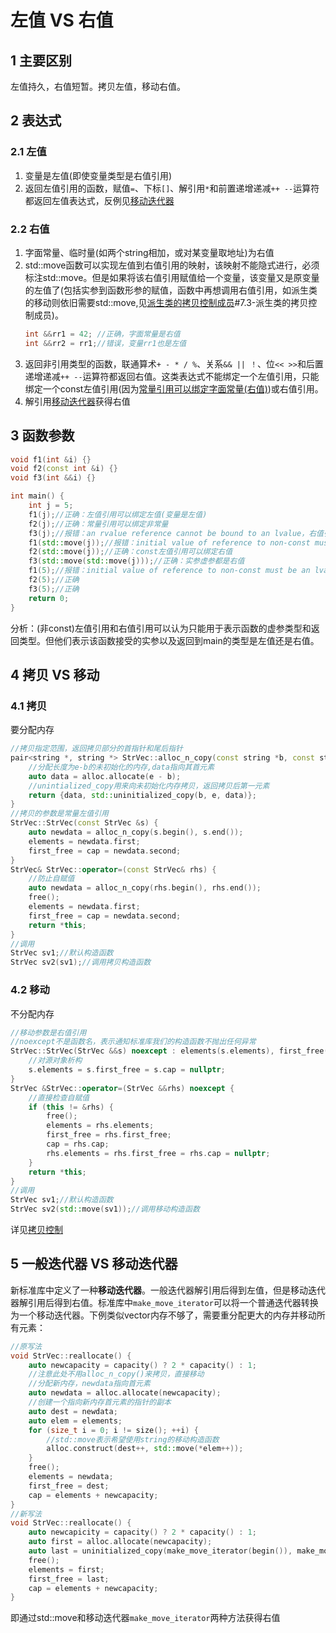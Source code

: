 # 左值 VS 右值
## 1 主要区别
左值持久，右值短暂。拷贝左值，移动右值。

## 2 表达式
### 2.1 左值
1. 变量是左值(即使变量类型是右值引用)
2. 返回左值引用的函数，赋值```=```、下标```[]```、解引用```*```和前置递增递减```++ --```运算符都返回左值表达式，反例见[移动迭代器](#5-一般迭代器-vs-移动迭代器)

### 2.2 右值
1. 字面常量、临时量(如两个string相加，或对某变量取地址)为右值
2. std::move函数可以实现左值到右值引用的映射，该映射不能隐式进行，必须标注std::move。但是如果将该右值引用赋值给一个变量，该变量又是原变量的左值了(包括实参到函数形参的赋值，函数中再想调用右值引用，如派生类的移动则依旧需要std::move,见[派生类的拷贝控制成员](./15_面向对象程序设计.md)#7.3-派生类的拷贝控制成员)。
    ```cpp
    int &&rr1 = 42; //正确，字面常量是右值
    int &&rr2 = rr1;//错误，变量rr1也是左值
    ```
3. 返回非引用类型的函数，联通算术```+ - * / %```、关系```&& || ！```、位```<< >>```和后置递增递减```++ --```运算符都返回右值。这类表达式不能绑定一个左值引用，只能绑定一个const左值引用(因为[常量引用可以绑定字面常量(右值)](const.md#底层const))或右值引用。
4. 解引用[移动迭代器](#5-一般迭代器-vs-移动迭代器)获得右值

## 3 函数参数
```cpp
void f1(int &i) {}
void f2(const int &i) {}
void f3(int &&i) {}

int main() {
    int j = 5;
    f1(j);//正确：左值引用可以绑定左值(变量是左值)
    f2(j);//正确：常量引用可以绑定非常量
    f3(j);//报错：an rvalue reference cannot be bound to an lvalue，右值引用不能绑定左值
    f1(std::move(j));//报错：initial value of reference to non-const must be an lvalue
    f2(std::move(j));//正确：const左值引用可以绑定右值
    f3(std::move(std::move(j)));//正确：实参虚参都是右值
    f1(5);//报错：initial value of reference to non-const must be an lvalue,字面常量为右值
    f2(5);//正确
    f3(5);//正确
    return 0;
}
```
分析：(非const)左值引用和右值引用可以认为只能用于表示函数的虚参类型和返回类型。但他们表示该函数接受的实参以及返回到main的类型是左值还是右值。

## 4 拷贝 VS 移动
### 4.1 拷贝
要分配内存
```cpp
//拷贝指定范围，返回拷贝部分的首指针和尾后指针
pair<string *, string *> StrVec::alloc_n_copy(const string *b, const string *e) {
    //分配长度为e-b的未初始化的内存,data指向其首元素
    auto data = alloc.allocate(e - b);
    //unintialized_copy用来向未初始化内存拷贝，返回拷贝后第一元素
    return {data, std::uninitialized_copy(b, e, data)};
}
//拷贝的参数是常量左值引用
StrVec::StrVec(const StrVec &s) {
    auto newdata = alloc_n_copy(s.begin(), s.end());
    elements = newdata.first;
    first_free = cap = newdata.second;
}
StrVec& StrVec::operator=(const StrVec& rhs) {
    //防止自赋值
    auto newdata = alloc_n_copy(rhs.begin(), rhs.end());
    free();
    elements = newdata.first;
    first_free = cap = newdata.second;
    return *this;
}
//调用
StrVec sv1;//默认构造函数
StrVec sv2(sv1);//调用拷贝构造函数
```
### 4.2 移动
不分配内存
```cpp
//移动参数是右值引用
//noexcept不是函数名，表示通知标准库我们的构造函数不抛出任何异常
StrVec::StrVec(StrVec &&s) noexcept : elements(s.elements), first_free(s.first_free),cap(s.cap) {
    //对源对象析构
    s.elements = s.first_free = s.cap = nullptr;
}
StrVec &StrVec::operator=(StrVec &&rhs) noexcept {
    //直接检查自赋值
    if (this != &rhs) {
        free();
        elements = rhs.elements;
        first_free = rhs.first_free;
        cap = rhs.cap;
        rhs.elements = rhs.first_free = rhs.cap = nullptr;
    }
    return *this;
}
//调用
StrVec sv1;//默认构造函数
StrVec sv2(std::move(sv1));//调用移动构造函数
```
详见[拷贝控制](13_拷贝控制.md)

## 5 一般迭代器 VS 移动迭代器
新标准库中定义了一种**移动迭代器**。一般迭代器解引用后得到左值，但是移动迭代器解引用后得到右值。标准库中```make_move_iterator```可以将一个普通迭代器转换为一个移动迭代器。下例类似vector<string>内存不够了，需要重分配更大的内存并移动所有元素：
```cpp
//原写法
void StrVec::reallocate() {
    auto newcapacity = capacity() ? 2 * capacity() : 1;
    //注意此处不用alloc_n_copy()来拷贝，直接移动
    //分配新内存，newdata指向首元素
    auto newdata = alloc.allocate(newcapacity);
    //创建一个指向新内存首元素的指针的副本
    auto dest = newdata;
    auto elem = elements;
    for (size_t i = 0; i != size(); ++i) {
        //std::move表示希望使用string的移动构造函数
        alloc.construct(dest++, std::move(*elem++));
    }
    free();
    elements = newdata;
    first_free = dest;
    cap = elements + newcapacity;
}
//新写法
void StrVec::reallocate() {
    auto newcapicity = capacity() ? 2 * capacity() : 1;
    auto first = alloc.allocate(newcapacity);
    auto last = uninitialized_copy(make_move_iterator(begin()), make_move_iterator(end()), first);
    free();
    elements = first;
    first_free = last;
    cap = elements + newcapacity;
}
```
即通过std::move和移动迭代器```make_move_iterator```两种方法获得右值